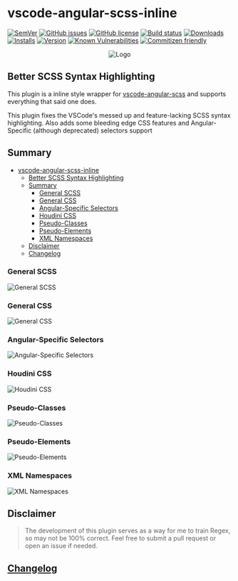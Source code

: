 # vscode-angular-scss-inline

[![SemVer](https://img.shields.io/github/tag/ghaschel/vscode-angular-scss-inline.svg)](https://img.shields.io/github/tag/ghaschel/vscode-angular-scss-inline.svg)
[![GitHub issues](https://img.shields.io/github/issues/ghaschel/vscode-angular-scss-inline.svg)](https://github.com/ghaschel/vscode-angular-scss-inline/issues)
[![GitHub license](https://img.shields.io/badge/license-MIT-blue.svg)](https://github.com/ghaschel/vscode-angular-scss-inline/blob/master/LICENSE)
[![Build status](https://travis-ci.org/ghaschel/vscode-angular-scss-inline.svg?branch=master)](https://travis-ci.org/ghaschel/vscode-angular-scss-inline.svg?branch=master)
[![Downloads](https://vsmarketplacebadges.dev/downloads-short/ghaschel.vscode-angular-scss-inline.png)](https://marketplace.visualstudio.com/items?itemName=ghaschel.vscode-angular-scss-inline)
[![Installs](https://vsmarketplacebadges.dev/downloads-short/ghaschel.vscode-angular-scss-inline.png)](https://marketplace.visualstudio.com/items?itemName=ghaschel.vscode-angular-scss-inline)
[![Version](https://vsmarketplacebadges.dev/downloads-short/ghaschel.vscode-angular-scss-inline.png)](https://marketplace.visualstudio.com/items?itemName=ghaschel.vscode-angular-scss-inline)
[![Known Vulnerabilities](https://snyk.io/test/github/ghaschel/vscode-angular-scss-inline/badge.svg)](https://snyk.io/test/github/ghaschel/vscode-angular-scss-inline)
[![Commitizen friendly](https://img.shields.io/badge/commitizen-friendly-brightgreen.svg)](http://commitizen.github.io/cz-cli/)

<div align="center">
    <img src="assets/angular-inline.png" title="vscode-angular-scss-inline" alt="Logo" />
</div>

## Better SCSS Syntax Highlighting

<span name="better-scss-syntax-highlighting"></span>

This plugin is a inline style wrapper for [vscode-angular-scss](https://marketplace.visualstudio.com/items?itemName=ghaschel.vscode-angular-scss) and supports everything that said one does.

This plugin fixes the VSCode's messed up and feature-lacking SCSS syntax highlighting. Also adds some bleeding edge CSS features and Angular-Specific (although deprecated) selectors support

## Summary

- [vscode-angular-scss-inline](#vscode-angular-scss-inline)
  - [Better SCSS Syntax Highlighting](#better-scss-syntax-highlighting)
  - [Summary](#summary)
    - [General SCSS](#general-scss)
    - [General CSS](#general-css)
    - [Angular-Specific Selectors](#angular-specific-selectors)
    - [Houdini CSS](#houdini-css)
    - [Pseudo-Classes](#pseudo-classes)
    - [Pseudo-Elements](#pseudo-elements)
    - [XML Namespaces](#xml-namespaces)
  - [Disclaimer](#disclaimer)
  - [Changelog](#changelog)

### General SCSS

<span name="general-scss"></span>

<img src="assets/general-scss.gif" title="General SCSS" alt="General SCSS" />

### General CSS

<span name="general-css"></span>

<img src="assets/general-css.gif" title="General CSS" alt="General CSS" />

### Angular-Specific Selectors

<span name="angular-specific"></span>

<img src="assets/angular-specific.gif" title="Angular-Specific Selectors" alt="Angular-Specific Selectors" />

### Houdini CSS

<span name="houdini-css"></span>

<img src="assets/css-houdini.gif" title="Houdini CSS" alt="Houdini CSS" />

### Pseudo-Classes

<span name="pseudo-classes"></span>

<img src="assets/pseudo-classes.gif" title="Pseudo-Classes" alt="Pseudo-Classes" />

### Pseudo-Elements

<span name="pseudo-elements"></span>

<img src="assets/pseudo-elements.gif" title="Pseudo-Elements" alt="Pseudo-Elements" />

### XML Namespaces

<span name="xml-namespaces"></span>

<img src="assets/xml-namespaces.gif" title="XML Namespaces" alt="XML Namespaces" />

## Disclaimer

> The development of this plugin serves as a way for me to train Regex, so may not be 100% correct. Feel free to submit a pull request or open an issue if needed.

## [Changelog](CHANGELOG.md)
